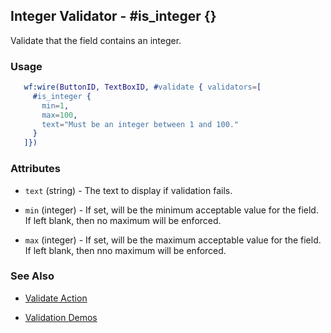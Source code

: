 

## Integer Validator - #is_integer {}

  Validate that the field contains an integer.

### Usage

```erlang
   wf:wire(ButtonID, TextBoxID, #validate { validators=[
     #is_integer {
       min=1,
       max=100,
       text="Must be an integer between 1 and 100."
     }
   ]})

```

### Attributes

   * `text` (string) - The text to display if validation fails.

   * `min` (integer) - If set, will be the minimum acceptable value for the
   field. If left blank, then no maximum will be enforced.

   * `max` (integer) - If set, will be the maximum acceptable value for the
   field. If left blank, then nno maximum will be enforced.

### See Also

 *  [Validate Action](validate.md)

 *  [Validation Demos](http://nitrogenproject.com/demos/validation)
